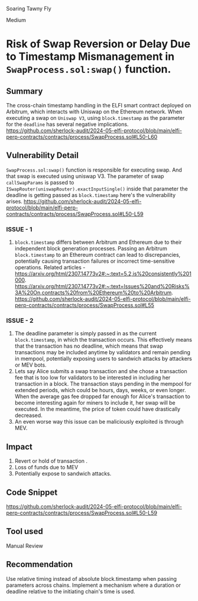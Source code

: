 Soaring Tawny Fly

Medium

# Risk of Swap Reversion or Delay Due to Timestamp Mismanagement in `SwapProcess.sol:swap()` function.

## Summary
The cross-chain timestamp handling in the ELFI smart contract deployed on Arbitrum, which interacts with Uniswap on the Ethereum network. When executing a swap on `Uniswap V3`, using `block.timestamp` as the parameter for the `deadline` has several negative implications.
https://github.com/sherlock-audit/2024-05-elfi-protocol/blob/main/elfi-perp-contracts/contracts/process/SwapProcess.sol#L50-L60
## Vulnerability Detail
`SwapProcess.sol:swap()` function is responsible for executing swap. And that swap is executed using uniswap V3. The parameter of swap `callSwapParams` is passed to `ISwapRouter(uniswapRouter).exactInputSingle()` inside that parameter the deadline is getting passed as `block.timestamp` here's the vulnerability arises.
https://github.com/sherlock-audit/2024-05-elfi-protocol/blob/main/elfi-perp-contracts/contracts/process/SwapProcess.sol#L50-L59
### ISSUE - 1
1. `block.timestamp` differs between Arbitrum and Ethereum due to their independent block generation processes. Passing an Arbitrum `block.timestamp` to an Ethereum contract can lead to discrepancies, potentially causing transaction failures or incorrect time-sensitive operations.
  Related articles - https://arxiv.org/html/2307.14773v2#:~:text=5.2,is%20consistently%201000.
 https://arxiv.org/html/2307.14773v2#:~:text=Issues%20and%20Risks%3A%20On,contracts%20from%20Ethereum%20to%20Arbitrum.
https://github.com/sherlock-audit/2024-05-elfi-protocol/blob/main/elfi-perp-contracts/contracts/process/SwapProcess.sol#L55
### ISSUE - 2
1. The deadline parameter is simply passed in as the current `block.timestamp`, in which the transaction occurs. This effectively means that the transaction has no deadline, which means that swap transactions may be included anytime by validators and remain pending in mempool, potentially exposing users to sandwich attacks by attackers or MEV bots.
2. Lets say Alice submits a swap transaction  and she chose a transaction fee that is too low for validators to be interested in including her transaction in a block. The transaction stays pending in the mempool for extended periods, which could be hours, days, weeks, or even longer. When the average gas fee dropped far enough for Alice's transaction to become interesting again for miners to include it, her swap will be executed. In the meantime, the price of token could have drastically decreased. 
3. An even worse way this issue can be maliciously exploited is through MEV.
## Impact
1. Revert or hold of transaction .
2. Loss of funds due to MEV
3. Potentially expose to sandwich attacks.
## Code Snippet
https://github.com/sherlock-audit/2024-05-elfi-protocol/blob/main/elfi-perp-contracts/contracts/process/SwapProcess.sol#L50-L59
## Tool used

Manual Review

## Recommendation
Use relative timing instead of absolute block.timestamp when passing parameters across chains. Implement a mechanism where a duration or deadline relative to the initiating chain's time is used.
